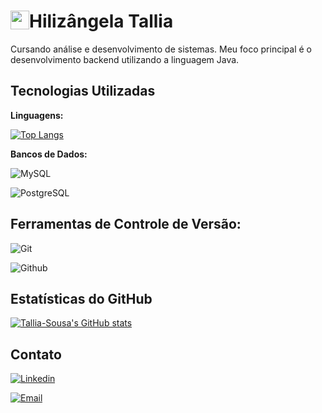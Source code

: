 

#  [<img src="https://camo.githubusercontent.com/479c726b2c5f17871aa2b64bde267a1c4315f16fac7ffb932b32598e7bf54dca/68747470733a2f2f6d65646961312e67697068792e636f6d2f6d656469612f4b7a4a6b7a6a676766474e355079366e6b542f67697068792e6769663f6369643d656366303565343732646e39696277746639637a6d31726673376963797a3261766c6238707068363636756e7138706a2665703d76315f737469636b6572735f736561726368267269643d67697068792e676966" width="30" style="float:left"/>](https://github.com/Tallia-Sousa) Hilizângela Tallia 

Cursando análise e desenvolvimento de sistemas. Meu foco principal é o desenvolvimento backend utilizando a linguagem Java.


## Tecnologias Utilizadas
 **Linguagens:**

 [![Top Langs](https://github-readme-stats.vercel.app/api/top-langs/?username=Tallia-Sousa&layout=compact&theme=dark)](https://github.com/anuraghazra/github-readme-stats)

**Bancos de Dados:**

 ![MySQL](https://img.shields.io/badge/-MySQL-black)

 ![PostgreSQL](https://img.shields.io/badge/-PostgreSQL-black)

## Ferramentas de Controle de Versão:
![Git](https://img.shields.io/badge/-Git-black)

![Github](https://img.shields.io/badge/-Github-black)

## Estatísticas do GitHub

[![Tallia-Sousa's GitHub stats](https://github-readme-stats.vercel.app/api?username=Tallia-Sousa&show_icons=true&theme=dark)](https://github.com/anuraghazra/github-readme-stats)



## Contato

[![Linkedin](https://img.shields.io/badge/-LinkedIn-black)](https://www.linkedin.com/in/hilizangela-tallia-de-sousa-dos-reis-ab483429b/)

[![Email](https://img.shields.io/badge/-Email-black)](mailto:capic.2022118tads0218@aluno.ifpi.edu.br)


